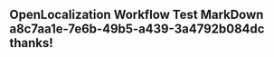 <properties
ms.topic="hero-topic"
ms.test1="hero-topic"
ms.test2="test"/>

## OpenLocalization Workflow Test MarkDown a8c7aa1e-7e6b-49b5-a439-3a4792b084dc thanks!

